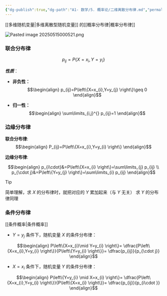 ```yaml
---
{"dg-publish":true,"dg-path":"A1- 数学/5. 概率论/二维离散分布律.md","permalink":"/A1- 数学/5. 概率论/二维离散分布律/","dgPassFrontmatter":true,"noteIcon":"","created":"2024-04-16T13:01:27.312+08:00","updated":"2025-08-28T21:53:12.863+08:00"}
---
```


[[多维随机变量\|多维离散型随机变量]] 的[[概率分布律\|概率分布律]]

![Pasted image 20250515000521.png](/img/user/Functional%20files/Photo%20Resources/Pasted%20image%2020250515000521.png)
### 联合分布律
$$p_{ij}=P\left\{X=x_{i},Y=y_{i} \right\}$$

***性质***：
- **非负性：**
$$\begin{align}
p_{ij}=P\left\{X=x_{i},Y=y_{j} \right\}\geq 0
\end{align}$$

- **归一性：**
$$\begin{align} 
\sum\limits_{i,j}^{} p_{ij}=1
\end{align}$$

### 边缘分布律
**联合分布律**:
$$\begin{align}
P_{ij}=P\left\{X=x_{i},Y=y_{i} \right\}
\end{align}$$

**边缘分布律**:

$$\begin{align}
p_{i\cdot}&=P\left\{X=x_{i} \right\}=\sum\limits_{j} p_{ij} \\
p_{\cdot j}&=P\left\{Y=y_{j} \right\}=\sum\limits_{i} p_{ij}
\end{align}$$

>[!tip] 
>简单理解，求 $X$ 的分布律时，就把对应的 $Y$ 累加起来（与 $Y$ 无关）
>求 $Y$ 的分布律同理

### 条件分布律
[[条件概率\|条件概率]]

- $Y=y_{j}$ 条件下，随机变量 $X$ 的条件分布律：

$$\begin{align}
P\left\{X=x_{i}\mid Y=y_{i} \right\}= \dfrac{P\left\{X=x_{i},Y=y_{i} \right\}}{P\left\{Y=y_{i} \right\}}= \dfrac{p_{ij}}{p_{\cdot j}}
\end{align}$$

- $X=x_{i}$ 条件下，随机变量 $Y$ 的条件分布律：

$$\begin{align}
P\left\{Y=y_{i} \mid X=x_{i} \right\}= \dfrac{P\left\{X=x_{i},Y=y_{i} \right\}}{P\left\{X=x_{i} \right\}}= \dfrac{p_{ij}}{p_{i\cdot }}
\end{align}$$

